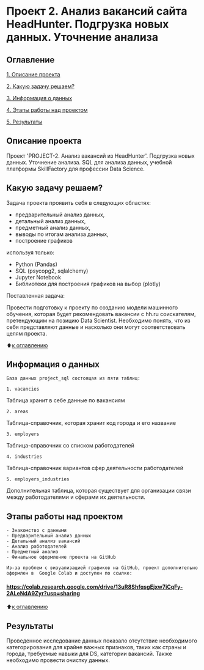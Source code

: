 # Проект 2. Анализ вакансий сайта HeadHunter. Подгрузка новых данных. Уточнение анализа

## Оглавление

[1. Описание проекта](https://github.com/JaneKilpi/sf_ds_jane/tree/main/project_2/README.md#Описание-проекта)

[2. Какую задачу решаем?](https://github.com/JaneKilpi/sf_ds_jane/tree/main/project_2/README.md#Какую-задачу-решаем)

[3. Информация о данных](https://github.com/JaneKilpi/sf_ds_jane/tree/main/project_2/README.md#Информация-о-данных)

[4. Этапы работы над проектом](https://github.com/JaneKilpi/sf_ds_jane/tree/main/project_2/README.md#Этапы-работы-над-проектом)

[5. Результаты](https://github.com/JaneKilpi/sf_ds_jane/tree/main/project_2/README.md#Результаты)

## Описание проекта

Проект 'PROJECT-2. Анализ вакансий из HeadHunter'. Подгрузка новых данных. Уточнение анализа. SQL для анализа данных, учебной платформы SkillFactory для профессии Data Science.

## Какую задачу решаем?

Задача проекта проявить себя в следующих областях:
- предварительный анализ данных,
- детальный анализ данных,
- предметный анализ данных,
- выводы по итогам анализа данных,
- построение графиков

используя только:

* Python (Pandas)
* SQL (psycopg2, sqlalchemy)
* Jupyter Notebook
* Библиотеки для построения графиков на выбор (plotly) 

Поставленная задача:

Провести подготовку к проекту по созданию модели машинного обучения, которая будет рекомендовать вакансии с hh.ru соискателям, претендующим на позицию Data Scientist. Необходимо понять, что из себя представляют данные и насколько они могут соответствовать целям проекта.

:arrow_up:[к оглавлению](https://github.com/JaneKilpi/sf_ds_jane/tree/main/project_2/README.md#Оглавление)

## Информация о данных

    База данных project_sql состоящая из пяти таблиц:

    1. vacancies
Таблица хранит в себе данные по вакансиям
    
    2. areas
Таблица-справочник, которая хранит код города и его название
    
    3. employers
Таблица-справочник со списком работодателей
    
    4. industries
Таблица-справочник вариантов сфер деятельности работодателей
    
    5. employers_industries
Дополнительная таблица, которая существует для организации связи между работодателями и сферами их деятельности.


## Этапы работы над проектом

    - Знакомство с данными
    - Предварительный анализ данных
    - Детальный анализ вакансий
    - Анализ работодателей
    - Предметный анализ
    - Финальное оформление проекта на GitHub
    
    Из-за проблем с визуализацией графиков на GitHub, проект дополнительно оформлен в  Google Colab и доступен по ссылке:  
#### https://colab.research.google.com/drive/13uR8ShfqsgEjxw7iCqFy-2ALeNdA9Zyr?usp=sharing
:arrow_up:[к оглавлению](https://github.com/JaneKilpi/sf_ds_jane/tree/main/project_2/README.md#Оглавление)

## Результаты

Проведенное исследование данных показало отсутствие необходимого категорирования для крайне важных признаков, таких как страны и города, требуемые навыки для DS, категории вакансий. Также необходимо провести очистку данных.
